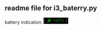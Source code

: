 ## readme file for i3_baterry.py

battery indication:
![alt text][logo]

[logo]: https://github.com/jm4rcos/i3scripts/blob/master/img/bat_100.png "battery indication 100%"
